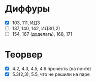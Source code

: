 # Диффуры
- [x] 103, 111, ИДЗ
- [ ] 137, 140, 142, ИДЗ(1,2)
- [ ] 154, 167 (доделать), 168, 171

# Теорвер
- [x] 4.2, 4.3, 4.5, 4.6 прочесть (на почте)
- [x] 5.3(2,3), 5.5, что не решили на паре
